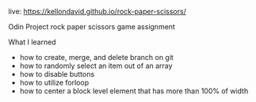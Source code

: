 live: https://kellondavid.github.io/rock-paper-scissors/

Odin Project rock paper scissors game assignment

What I learned
  - how to create, merge, and delete branch on git
   - how to randomly select an item out of an array
   - how to disable buttons
   - how to utilize forloop
   - how to center a block level element that has more than 100% of width
